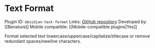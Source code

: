 # Text Format

Plugin ID: `obsidian-text-format`
Links: [GitHub repository](https://github.com/Benature/obsidian-text-format)
Developed by: [[Benature]]
Mobile compatible: [[Mobile-compatible plugins|Yes]]

Format selected text lowercase/uppercase/capitalize/titlecase or remove redundant spaces/newline characters.
